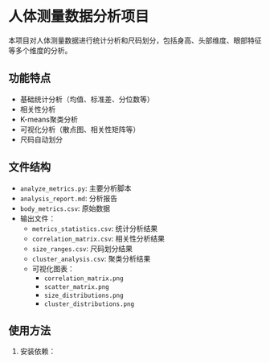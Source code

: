# 人体测量数据分析项目

本项目对人体测量数据进行统计分析和尺码划分，包括身高、头部维度、眼部特征等多个维度的分析。

## 功能特点

- 基础统计分析（均值、标准差、分位数等）
- 相关性分析
- K-means聚类分析
- 可视化分析（散点图、相关性矩阵等）
- 尺码自动划分

## 文件结构

- `analyze_metrics.py`: 主要分析脚本
- `analysis_report.md`: 分析报告
- `body_metrics.csv`: 原始数据
- 输出文件：
  - `metrics_statistics.csv`: 统计分析结果
  - `correlation_matrix.csv`: 相关性分析结果
  - `size_ranges.csv`: 尺码划分结果
  - `cluster_analysis.csv`: 聚类分析结果
  - 可视化图表：
    - `correlation_matrix.png`
    - `scatter_matrix.png`
    - `size_distributions.png`
    - `cluster_distributions.png`

## 使用方法

1. 安装依赖： 